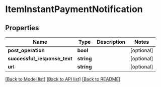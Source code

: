 # ItemInstantPaymentNotification

## Properties
Name | Type | Description | Notes
------------ | ------------- | ------------- | -------------
**post_operation** | **bool** |  | [optional] 
**successful_response_text** | **string** |  | [optional] 
**url** | **string** |  | [optional] 

[[Back to Model list]](../README.md#documentation-for-models) [[Back to API list]](../README.md#documentation-for-api-endpoints) [[Back to README]](../README.md)


